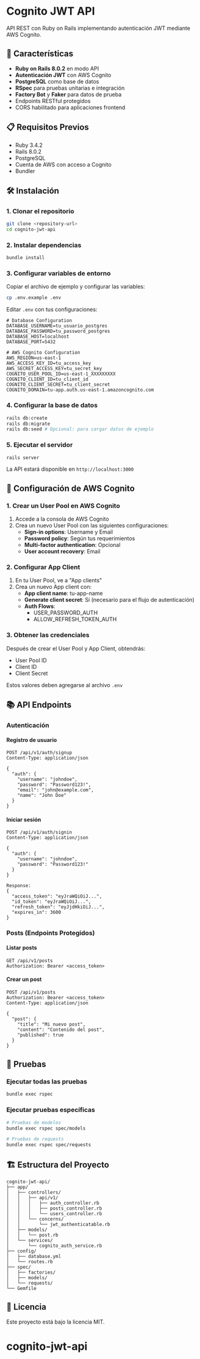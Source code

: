 # Cognito JWT API

API REST con Ruby on Rails implementando autenticación JWT mediante AWS Cognito.

## 🚀 Características

- **Ruby on Rails 8.0.2** en modo API
- **Autenticación JWT** con AWS Cognito
- **PostgreSQL** como base de datos
- **RSpec** para pruebas unitarias e integración
- **Factory Bot** y **Faker** para datos de prueba
- Endpoints RESTful protegidos
- CORS habilitado para aplicaciones frontend

## 📋 Requisitos Previos

- Ruby 3.4.2
- Rails 8.0.2
- PostgreSQL
- Cuenta de AWS con acceso a Cognito
- Bundler

## 🛠️ Instalación

### 1. Clonar el repositorio

```bash
git clone <repository-url>
cd cognito-jwt-api
```

### 2. Instalar dependencias

```bash
bundle install
```

### 3. Configurar variables de entorno

Copiar el archivo de ejemplo y configurar las variables:

```bash
cp .env.example .env
```

Editar `.env` con tus configuraciones:

```env
# Database Configuration
DATABASE_USERNAME=tu_usuario_postgres
DATABASE_PASSWORD=tu_password_postgres
DATABASE_HOST=localhost
DATABASE_PORT=5432

# AWS Cognito Configuration
AWS_REGION=us-east-1
AWS_ACCESS_KEY_ID=tu_access_key
AWS_SECRET_ACCESS_KEY=tu_secret_key
COGNITO_USER_POOL_ID=us-east-1_XXXXXXXXX
COGNITO_CLIENT_ID=tu_client_id
COGNITO_CLIENT_SECRET=tu_client_secret
COGNITO_DOMAIN=tu-app.auth.us-east-1.amazoncognito.com
```

### 4. Configurar la base de datos

```bash
rails db:create
rails db:migrate
rails db:seed # Opcional: para cargar datos de ejemplo
```

### 5. Ejecutar el servidor

```bash
rails server
```

La API estará disponible en `http://localhost:3000`

## 🔐 Configuración de AWS Cognito

### 1. Crear un User Pool en AWS Cognito

1. Accede a la consola de AWS Cognito
2. Crea un nuevo User Pool con las siguientes configuraciones:
   - **Sign-in options**: Username y Email
   - **Password policy**: Según tus requerimientos
   - **Multi-factor authentication**: Opcional
   - **User account recovery**: Email

### 2. Configurar App Client

1. En tu User Pool, ve a "App clients"
2. Crea un nuevo App client con:
   - **App client name**: tu-app-name
   - **Generate client secret**: Sí (necesario para el flujo de autenticación)
   - **Auth Flows**: 
     - USER_PASSWORD_AUTH
     - ALLOW_REFRESH_TOKEN_AUTH

### 3. Obtener las credenciales

Después de crear el User Pool y App Client, obtendrás:
- User Pool ID
- Client ID
- Client Secret

Estos valores deben agregarse al archivo `.env`

## 📚 API Endpoints

### Autenticación

#### Registro de usuario
```http
POST /api/v1/auth/signup
Content-Type: application/json

{
  "auth": {
    "username": "johndoe",
    "password": "Password123!",
    "email": "john@example.com",
    "name": "John Doe"
  }
}
```

#### Iniciar sesión
```http
POST /api/v1/auth/signin
Content-Type: application/json

{
  "auth": {
    "username": "johndoe",
    "password": "Password123!"
  }
}

Response:
{
  "access_token": "eyJraWQiOiJ...",
  "id_token": "eyJraWQiOiJ...",
  "refresh_token": "eyJjdHkiOiJ...",
  "expires_in": 3600
}
```

### Posts (Endpoints Protegidos)

#### Listar posts
```http
GET /api/v1/posts
Authorization: Bearer <access_token>
```

#### Crear un post
```http
POST /api/v1/posts
Authorization: Bearer <access_token>
Content-Type: application/json

{
  "post": {
    "title": "Mi nuevo post",
    "content": "Contenido del post",
    "published": true
  }
}
```

## 🧪 Pruebas

### Ejecutar todas las pruebas
```bash
bundle exec rspec
```

### Ejecutar pruebas específicas
```bash
# Pruebas de modelos
bundle exec rspec spec/models

# Pruebas de requests
bundle exec rspec spec/requests
```

## 🏗️ Estructura del Proyecto

```
cognito-jwt-api/
├── app/
│   ├── controllers/
│   │   ├── api/v1/
│   │   │   ├── auth_controller.rb
│   │   │   ├── posts_controller.rb
│   │   │   └── users_controller.rb
│   │   └── concerns/
│   │       └── jwt_authenticatable.rb
│   ├── models/
│   │   └── post.rb
│   └── services/
│       └── cognito_auth_service.rb
├── config/
│   ├── database.yml
│   └── routes.rb
├── spec/
│   ├── factories/
│   ├── models/
│   └── requests/
└── Gemfile
```

## 📝 Licencia

Este proyecto está bajo la licencia MIT.
# cognito-jwt-api
